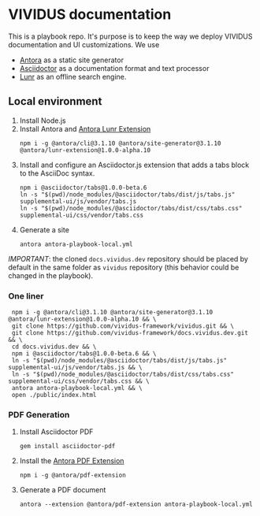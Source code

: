 # VIVIDUS documentation

This is a playbook repo. It's purpose is to keep the way we deploy VIVIDUS documentation and UI customizations.
We use
- [Antora](https://docs.antora.org/) as a static site generator
- [Asciidoctor](https://asciidoctor.org/docs/) as a documentation format and text processor
- [Lunr](https://lunrjs.com/) as an offline search engine.

## Local environment

1. Install Node.js
1. Install Antora and [Antora Lunr Extension](https://gitlab.com/antora/antora-lunr-extension)
    ```shell
    npm i -g @antora/cli@3.1.10 @antora/site-generator@3.1.10 @antora/lunr-extension@1.0.0-alpha.10
    ```
1. Install and configure an Asciidoctor.js extension that adds a tabs block to the AsciiDoc syntax.
    ```shell
    npm i @asciidoctor/tabs@1.0.0-beta.6
    ln -s "$(pwd)/node_modules/@asciidoctor/tabs/dist/js/tabs.js" supplemental-ui/js/vendor/tabs.js
    ln -s "$(pwd)/node_modules/@asciidoctor/tabs/dist/css/tabs.css" supplemental-ui/css/vendor/tabs.css
    ```
1. Generate a site
    ```shell
    antora antora-playbook-local.yml
    ```

*IMPORTANT*: the cloned `docs.vividus.dev` repository should be placed by default in the same folder as `vividus` repository (this behavior could be changed in the playbook).

### One liner
```shell
 npm i -g @antora/cli@3.1.10 @antora/site-generator@3.1.10 @antora/lunr-extension@1.0.0-alpha.10 && \
 git clone https://github.com/vividus-framework/vividus.git && \   
 git clone https://github.com/vividus-framework/docs.vividus.dev.git && \   
 cd docs.vividus.dev && \
 npm i @asciidoctor/tabs@1.0.0-beta.6 && \
 ln -s "$(pwd)/node_modules/@asciidoctor/tabs/dist/js/tabs.js" supplemental-ui/js/vendor/tabs.js && \
 ln -s "$(pwd)/node_modules/@asciidoctor/tabs/dist/css/tabs.css" supplemental-ui/css/vendor/tabs.css && \
 antora antora-playbook-local.yml && \  
 open ./public/index.html
 ```

### PDF Generation
1. Install Asciidoctor PDF
    ```shell
    gem install asciidoctor-pdf
    ```
1. Install the [Antora PDF Extension](https://gitlab.com/antora/antora-assembler/)
    ```shell
    npm i -g @antora/pdf-extension
    ```
1. Generate a PDF document
    ```shell
    antora --extension @antora/pdf-extension antora-playbook-local.yml
    ```
